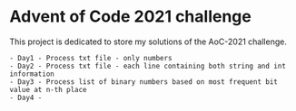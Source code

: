 # Advent of Code 2021 challenge

This project is dedicated to store my solutions of the AoC-2021 challenge.

	- Day1 - Process txt file - only numbers
	- Day2 - Process txt file - each line containing both string and int information
	- Day3 - Process list of binary numbers based on most frequent bit value at n-th place
	- Day4 -
